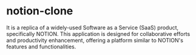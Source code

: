 # notion-clone
It is a replica of a widely-used Software as a Service (SaaS) product, specifically NOTION. This application is designed for collaborative efforts and productivity enhancement, offering a platform similar to NOTION's features and functionalities.
